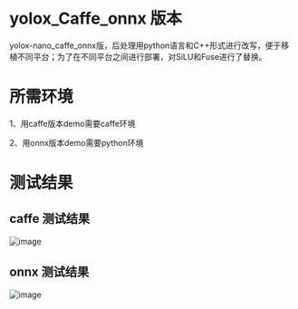 # yolox_Caffe_onnx 版本

yolox-nano_caffe_onnx版，后处理用python语言和C++形式进行改写，便于移植不同平台；为了在不同平台之间进行部署，对SiLU和Fuse进行了替换。

# 所需环境
1、用caffe版本demo需要caffe环境

2、用onnx版本demo需要python环境

# 测试结果

## caffe 测试结果
![image](https://github.com/cqu20160901/yolox_caffe_onnx/blob/master/caffe_yolox/result.jpg)

## onnx 测试结果
![image](https://github.com/cqu20160901/yolox_caffe_onnx/blob/master/onnx_yolox/result_onnx.jpg)
